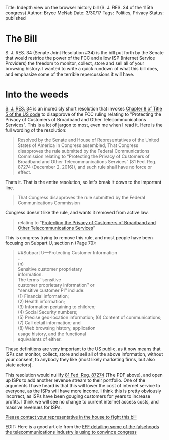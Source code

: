 Title: Indepth view on the browser history bill (S. J. RES. 34 of the 115th congress)
Author: Bryce McNab
Date: 3/30/17
Tags: Politics, Privacy
Status: published

# The Bill
S. J. RES. 34 (Senate Joint Resolution #34) is the bill put forth by the Senate that would restrice the power of the FCC and allow ISP (Internet Service Providers) the freedom to monitor, collect, store and sell all of your browsing history. I wanted to write a quick rundown of what this bill does, and emphasize some of the terrible repercussions it will have.

# Into the weeds
[S. J. RES. 34](https://www.congress.gov/bill/115th-congress/senate-joint-resolution/34/text) is an incredicly short resolution that invokes [Chapter 8 of Title 5 of the US code](https://www.law.cornell.edu/uscode/text/5/part-I/chapter-8) to disapprove of the FCC ruling relating to "Protecting the Privacy of Customers of Broadband and Other Telecommunications Services". This is a lot of jargon to most, even me when I read it. Here is the full wording of the resolution:

>Resolved by the Senate and House of Representatives of the United States of America in Congress assembled, That Congress disapproves the rule submitted by the Federal Communications Commission relating to “Protecting the Privacy of Customers of Broadband and Other Telecommunications Services” (81 Fed. Reg. 87274 (December 2, 2016)), and such rule shall have no force or effect.

Thats it. That is the entire resolution, so let's break it down to the important line.

>That Congress disapproves the rule submitted by the Federal Communications Commission

Congress doesn't like the rule, and wants it removed from active law.

>relating to “[Protecting the Privacy of Customers of Broadband and Other Telecommunications Services](https://www.gpo.gov/fdsys/pkg/FR-2016-12-02/pdf/2016-28006.pdf)”

This is congress trying to remove this rule, and most people have been focusing on Subpart U, section n (Page 70):

>##Subpart U—Protecting Customer Information<br />
>...<br />
>(n) <br />
>Sensitive customer proprietary<br /> 
>information. <br />
>The terms ‘‘sensitive<br /> 
>customer proprietary information’’ or<br /> 
>‘‘sensitive customer PI’’ include: <br />
>(1) Financial information; <br />
>(2) Health information; <br />
>(3) Information pertaining to children; <br />
>(4) Social Security numbers; <br />
>(5) Precise geo-location information; 
>(6) Content of communications; <br />
>(7) Call detail information; and <br />
>(8) Web browsing history, application <br />
>usage history, and the functional <br />
>equivalents of either.<br />

These definitions are very important to the US public, as it now means that ISPs can monitor, collect, store and sell all of the above information, without your consent, to anybody they like (most likely marketing firms, but also state actors).

This resolution would nullify [81 Fed. Reg. 87274](https://www.gpo.gov/fdsys/pkg/FR-2016-12-02/pdf/2016-28006.pdf) (The PDF above), and open up ISPs to add another revenue stream to their portfolio. One of the arguments I have heard is that this will lower the cost of internet service to everyone, as the ISPs will have more income. I think this is pretty obviously incorrect, as ISPs have been gouging customers for years to increase profits. I think we will see no change to current internet access costs, and massive revenues for ISPs.

[Please contact your representative in the house to fight this bill](https://act.eff.org/action/don-t-let-congress-undermine-our-online-privacy)

EDIT: Here is a good article from the [EFF detailing some of the falsehoods the telecommunications industry is using to convince congress](https://www.eff.org/deeplinks/2017/03/three-myths-telecom-industry-using-convince-congress-repeal-fccs-privacy-rules#myth3)
